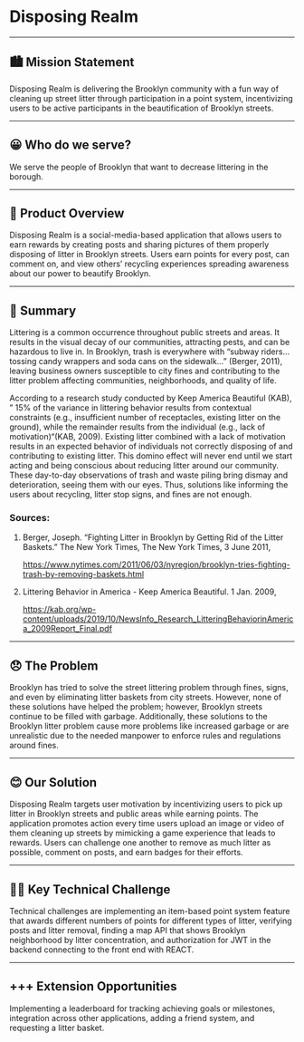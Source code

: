 # Disposing Realm
---
## :cityscape: Mission Statement
Disposing Realm is delivering the Brooklyn community with a fun way of cleaning up
street litter through participation in a point system, incentivizing users to be
active participants in the beautification of Brooklyn streets.
___
## :grinning: Who do we serve?
We serve the people of Brooklyn that want to decrease littering in the borough.
____
## :iphone: Product Overview
Disposing Realm is a social-media-based application that allows users to earn
rewards by creating posts and sharing pictures of them properly disposing of litter
in Brooklyn streets. Users earn points for every post, can comment on, and view
others’ recycling experiences spreading awareness about our power to beautify
Brooklyn.
___
## :memo: Summary
Littering is a common occurrence throughout public streets and areas. It results in
the visual decay of our communities, attracting pests, and can be hazardous to live
in. In Brooklyn, trash is everywhere with “subway riders…tossing candy wrappers
and soda cans on the sidewalk…” (Berger, 2011), leaving business owners susceptible
to city fines and contributing to the litter problem affecting communities,
neighborhoods, and quality of life.

According to a research study conducted by Keep America Beautiful (KAB), ” 15% of
the variance in littering behavior results from contextual constraints (e.g.,
insufficient number of receptacles, existing litter on the ground), while the
remainder results from the individual (e.g., lack of motivation)“(KAB, 2009).
Existing litter combined with a lack of motivation results in an expected behavior
of individuals not correctly disposing of and contributing to existing litter. This
domino effect will never end until we start acting and being conscious about
reducing litter around our community. These day-to-day observations of trash and
waste piling bring dismay and deterioration, seeing them with our eyes. Thus,
solutions like informing the users about recycling, litter stop signs, and fines
are not enough.

### Sources: 
1) Berger, Joseph. “Fighting Litter in Brooklyn by Getting Rid of the Litter Baskets.” The New York Times, The New York Times, 3 June 2011, 

   https://www.nytimes.com/2011/06/03/nyregion/brooklyn-tries-fighting-trash-by-removing-baskets.html


2) Littering Behavior in America - Keep America Beautiful. 1 Jan. 2009,

    https://kab.org/wp-content/uploads/2019/10/NewsInfo_Research_LitteringBehaviorinAmerica_2009Report_Final.pdf

___
## :disappointed: The Problem
Brooklyn has tried to solve the street littering problem through fines, signs, and even by eliminating litter
baskets from city streets. However, none of these solutions have helped the problem; however, Brooklyn streets
continue to be filled with garbage. Additionally, these solutions to the Brooklyn litter problem cause more
problems like increased garbage or are unrealistic due to the needed manpower to enforce rules and regulations
around fines.
___

## :blush: Our Solution
Disposing Realm targets user motivation by incentivizing users to pick up litter in Brooklyn streets and public
areas while earning points. The application promotes action every time users upload an image or video of them
cleaning up streets by mimicking a game experience that leads to rewards. Users can challenge one another to
remove as much litter as possible, comment on posts, and earn badges for their efforts.
___

## 🧗‍♂️ Key Technical Challenge
Technical challenges are implementing an item-based point system feature that awards different numbers of points
for different types of litter, verifying posts and litter removal, finding a map API that shows Brooklyn
neighborhood by litter concentration, and authorization for JWT in the backend connecting to the front end with
REACT.
___
## +++ Extension Opportunities
Implementing a leaderboard for tracking achieving goals or milestones, integration across other applications,
adding a friend system, and requesting a litter basket.
